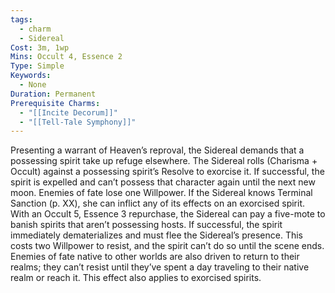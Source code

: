```yaml
---
tags:
  - charm
  - Sidereal
Cost: 3m, 1wp
Mins: Occult 4, Essence 2
Type: Simple
Keywords:
  - None
Duration: Permanent
Prerequisite Charms:
  - "[[Incite Decorum]]"
  - "[[Tell-Tale Symphony]]"
---
```

Presenting a warrant of Heaven’s reproval, the Sidereal demands that a possessing spirit take up refuge elsewhere. The Sidereal rolls (Charisma + Occult) against a possessing spirit’s Resolve to exorcise it. If successful, the spirit is expelled and can’t possess that character again until the next new moon. Enemies of fate lose one Willpower. If the Sidereal knows Terminal Sanction (p. XX), she can inflict any of its effects on an exorcised spirit. With an Occult 5, Essence 3 repurchase, the Sidereal can pay a five-mote to banish spirits that aren’t possessing hosts. If successful, the spirit immediately dematerializes and must flee the Sidereal’s presence. This costs two Willpower to resist, and the spirit can’t do so until the scene ends. Enemies of fate native to other worlds are also driven to return to their realms; they can’t resist until they’ve spent a day traveling to their native realm or reach it. This effect also applies to exorcised spirits.